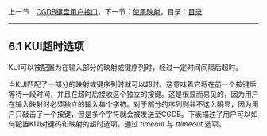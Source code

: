 上一节：[CGDB键盘用户接口](<6.0.md>)，下一节：[使用映射](<6.2.md>)，目录：[目录](<contents.md>)

----------

6.1 KUI超时选项
--------------

KUI可以被配置为在输入部分的映射或键序列时，经过一定时间间隔后超时。

当KUI匹配了一部分的映射或键序列时就可以超时。这意味着它将在前一个按键后等待一段时间，并且在超时后接收这个独立的按键。这是很显而易见的，因为用户在输入映射时必须独立的输入每个字符。对于部分的序列则并不这么明显，因为用户只敲击了一个按键，但是多个字符就会被发送至CGDB。下表描述了用户可以如何配置KUI对键码和映射的超时选项，通过 *timeout* 与 *ttimeout* 选项。
